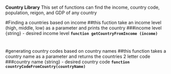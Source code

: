 ****Country Library****
This set of functions can find the income, country code, population, reigon, and GDP of any country

#Finding a countries based on income
##this fuction take an income level (high, middle, low) as a parameter and prints the country 
###income level {string} - desired income level
**`function getCountryFromIncome (income)`**
#
#generating country codes based on country names
##this function takes a country name as a parameter and returns the countries 2 letter code
###country name {string} - desired country code 
**`function countryCodeFromCountry(countryName)`**
